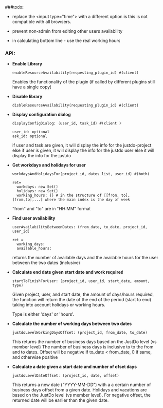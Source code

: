 

###todo:
* replace the \<input type="time"> with a different option is this is not compatible 
with all browsers.

* prevent non-admin from editing other users availability

* in calculating bottom line - use the real working hours

  
### API:
       
* **Enable Library**

      enableResourceAvailability(requesting_plugin_id) #(client) 
    
    Enables the functionality of the plugin (if called by different plugins 
    still have a single copy)
    
* **Disable library**

      disbleResourceAvailability(requesting_plugin_id) #(client) 
    

* **Display configuration dialog**   
     
      displayConfigDialog: (user_id, task_id) #(client )
      
      user_id: optional 
      ask_id: optional 
    
    if user and task are given, it will display the info for the justdo-project
    else if user is given, it will display the info for the justdo user
    else it will display the info for the justdo
   
* **Get workdays and holidays for user**

      workdaysAndHolidaysFor(project_id, dates_list, user_id) #(both)  
  
      ret=
        workdays: new Set() 
        holidays: new Set() 
        working_hours: {} # in the structure of [[from, to],[from,to],...] where the main index is the day of week
              
  "from" and "to" are in "HH:MM" format
     
* **Find user availability**

      userAvailabilityBetweenDates: (from_date, to_date, project_id, user_id) 
  
      ret =
        working_days: 
        available_hours:     
    
  returns the number of available days and the available hours for the user between 
  the two dates (inclusive)

* **Calculate end date given start date and work required**   

      startToFinishForUser: (project_id, user_id, start_date, amount, type)
    
  Given project, user, and start date, the amount of days/hours required,
  the function will return the date of the end of the period (start to end) 
  taking into account holidays or working hours.
  
  Type is either 'days' or 'hours'.
  
* **Calculate the number of working days between two dates**

      justdoLevelWorkingDaysOffset: (project_id, from_date, to_date)
      
  This returns the number of business days based on the JustDo level (vs member level)
  The number of business days is inclusive to to the from and to dates.
  Offset will be negative if to_date < from_date, 0 if same, and otherwise positive 
  
* **Calculate a date given a start date and number of ofset days**

      justdoLevelDateOffset: (project_id, date, offset)
   
  This returns a new date ("YYYY-MM-DD") with a a certain number of business days offset from 
  a given date. Holidays and vacations are based on the JustDo level (vs member level).
  For negative offset, the returned date will be earlier than the given date.
  
   
    
  
    
      
 
 
